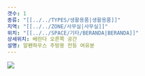 ```yaml
---
갯수: 1
종류: "[[../../TYPES/생활용품|생활용품]]"
지역: "[[../../ZONE/사무실|사무실]]"
위치: "[[../../SPACE/기타/BERANDA|BERANDA]]"
상세위치: 베란다 오른쪽 공간
설명: 알펜하우스 주방용 전등 여유분
---
```

![](http://192.168.50.22/images/240427_IMG_0270.jpg)
